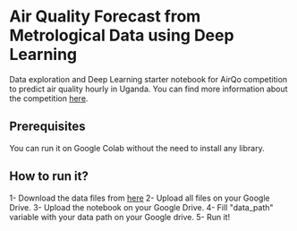 # Air Quality Forecast from Metrological Data using Deep Learning

Data exploration and Deep Learning starter notebook for AirQo competition to predict air quality hourly in Uganda. You can find more information about the competition [here](https://zindi.africa/competitions/airqo-ugandan-air-quality-forecast-challenge). 

## Prerequisites

You can run it on Google Colab without the need to install any library.

## How to run it?

1- Download the data files from [here](https://zindi.africa/competitions/airqo-ugandan-air-quality-forecast-challenge/data)
2- Upload all files on your Google Drive.
3- Upload the notebook on your Google Drive.
4- Fill "data_path" variable with your data path on your Google drive.
5- Run it!
